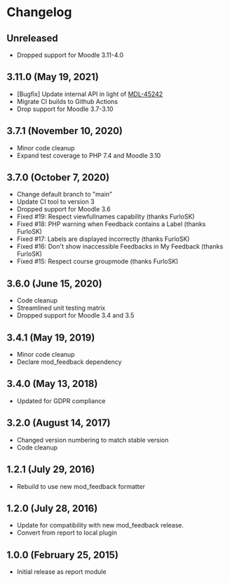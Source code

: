 # Changelog

## Unreleased

- Dropped support for Moodle 3.11-4.0

## 3.11.0 (May 19, 2021)

- [Bugfix] Update internal API in light of [MDL-45242](https://tracker.moodle.org/browse/MDL-45242)
- Migrate CI builds to Github Actions
- Drop support for Moodle 3.7-3.10


## 3.7.1 (November 10, 2020)

- Minor code cleanup
- Expand test coverage to PHP 7.4 and Moodle 3.10

## 3.7.0 (October 7, 2020)

- Change default branch to "main"
- Update CI tool to version 3
- Dropped support for Moodle 3.6
- Fixed #19: Respect viewfullnames capability (thanks FurloSK)
- Fixed #18: PHP warning when Feedback contains a Label (thanks FurloSK)
- Fixed #17: Labels are displayed incorrectly (thanks FurloSK)
- Fixed #16: Don't show inaccessible Feedbacks in My Feedback (thanks FurloSK)
- Fixed #15: Respect course groupmode (thanks FurloSK)

## 3.6.0 (June 15, 2020)

- Code cleanup
- Streamlined unit testing matrix
- Dropped support for Moodle 3.4 and 3.5

## 3.4.1 (May 19, 2019)

- Minor code cleanup
- Declare mod_feedback dependency

## 3.4.0 (May 13, 2018)

- Updated for GDPR compliance

## 3.2.0 (August 14, 2017)

- Changed version numbering to match stable version
- Code cleanup

## 1.2.1 (July 29, 2016)

- Rebuild to use new mod_feedback formatter

## 1.2.0 (July 28, 2016)

- Update for compatibility with new mod_feedback release.
- Convert from report to local plugin

## 1.0.0 (February 25, 2015)

- Initial release as report module
